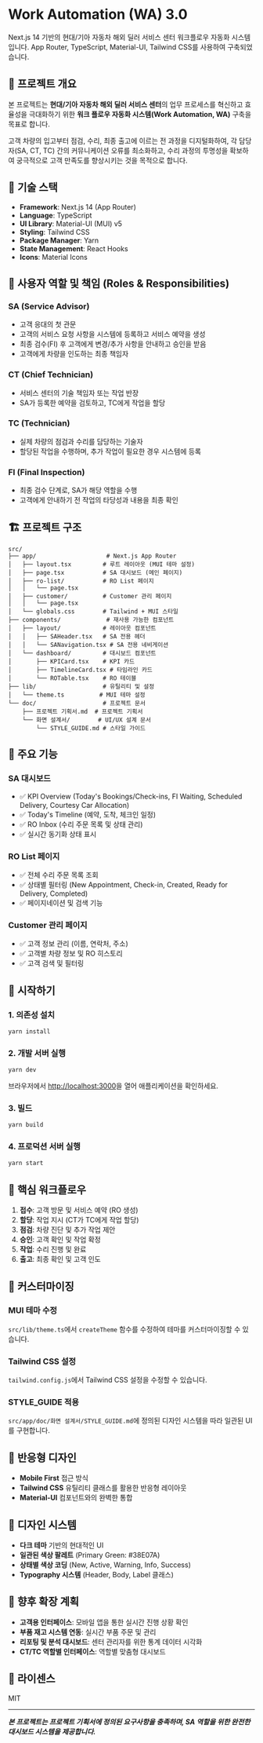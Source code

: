 # Work Automation (WA) 3.0

Next.js 14 기반의 현대/기아 자동차 해외 딜러 서비스 센터 워크플로우 자동화 시스템입니다. App Router, TypeScript, Material-UI, Tailwind CSS를 사용하여 구축되었습니다.

## 🎯 프로젝트 개요

본 프로젝트는 **현대/기아 자동차 해외 딜러 서비스 센터**의 업무 프로세스를 혁신하고 효율성을 극대화하기 위한 **워크 플로우 자동화 시스템(Work Automation, WA)** 구축을 목표로 합니다.

고객 차량의 입고부터 점검, 수리, 최종 출고에 이르는 전 과정을 디지털화하여, 각 담당자(SA, CT, TC) 간의 커뮤니케이션 오류를 최소화하고, 수리 과정의 투명성을 확보하여 궁극적으로 고객 만족도를 향상시키는 것을 목적으로 합니다.

## 🚀 기술 스택

- **Framework**: Next.js 14 (App Router)
- **Language**: TypeScript
- **UI Library**: Material-UI (MUI) v5
- **Styling**: Tailwind CSS
- **Package Manager**: Yarn
- **State Management**: React Hooks
- **Icons**: Material Icons

## 👥 사용자 역할 및 책임 (Roles & Responsibilities)

### **SA (Service Advisor)**
- 고객 응대의 첫 관문
- 고객의 서비스 요청 사항을 시스템에 등록하고 서비스 예약을 생성
- 최종 검수(FI) 후 고객에게 변경/추가 사항을 안내하고 승인을 받음
- 고객에게 차량을 인도하는 최종 책임자

### **CT (Chief Technician)**
- 서비스 센터의 기술 책임자 또는 작업 반장
- SA가 등록한 예약을 검토하고, TC에게 작업을 할당

### **TC (Technician)**
- 실제 차량의 점검과 수리를 담당하는 기술자
- 할당된 작업을 수행하며, 추가 작업이 필요한 경우 시스템에 등록

### **FI (Final Inspection)**
- 최종 검수 단계로, SA가 해당 역할을 수행
- 고객에게 안내하기 전 작업의 타당성과 내용을 최종 확인

## 🏗️ 프로젝트 구조

```
src/
├── app/                    # Next.js App Router
│   ├── layout.tsx         # 루트 레이아웃 (MUI 테마 설정)
│   ├── page.tsx           # SA 대시보드 (메인 페이지)
│   ├── ro-list/           # RO List 페이지
│   │   └── page.tsx
│   ├── customer/          # Customer 관리 페이지
│   │   └── page.tsx
│   └── globals.css        # Tailwind + MUI 스타일
├── components/             # 재사용 가능한 컴포넌트
│   ├── layout/            # 레이아웃 컴포넌트
│   │   ├── SAHeader.tsx   # SA 전용 헤더
│   │   └── SANavigation.tsx # SA 전용 네비게이션
│   └── dashboard/         # 대시보드 컴포넌트
│       ├── KPICard.tsx    # KPI 카드
│       ├── TimelineCard.tsx # 타임라인 카드
│       └── ROTable.tsx    # RO 테이블
├── lib/                   # 유틸리티 및 설정
│   └── theme.ts          # MUI 테마 설정
└── doc/                   # 프로젝트 문서
    ├── 프로젝트 기획서.md  # 프로젝트 기획서
    └── 화면 설계서/        # UI/UX 설계 문서
        └── STYLE_GUIDE.md # 스타일 가이드
```

## 🎨 주요 기능

### **SA 대시보드**
- ✅ KPI Overview (Today's Bookings/Check-ins, FI Waiting, Scheduled Delivery, Courtesy Car Allocation)
- ✅ Today's Timeline (예약, 도착, 체크인 일정)
- ✅ RO Inbox (수리 주문 목록 및 상태 관리)
- ✅ 실시간 동기화 상태 표시

### **RO List 페이지**
- ✅ 전체 수리 주문 목록 조회
- ✅ 상태별 필터링 (New Appointment, Check-in, Created, Ready for Delivery, Completed)
- ✅ 페이지네이션 및 검색 기능

### **Customer 관리 페이지**
- ✅ 고객 정보 관리 (이름, 연락처, 주소)
- ✅ 고객별 차량 정보 및 RO 히스토리
- ✅ 고객 검색 및 필터링

## 🚀 시작하기

### 1. 의존성 설치

```bash
yarn install
```

### 2. 개발 서버 실행

```bash
yarn dev
```

브라우저에서 [http://localhost:3000](http://localhost:3000)을 열어 애플리케이션을 확인하세요.

### 3. 빌드

```bash
yarn build
```

### 4. 프로덕션 서버 실행

```bash
yarn start
```

## 🎯 핵심 워크플로우

1. **접수**: 고객 방문 및 서비스 예약 (RO 생성)
2. **할당**: 작업 지시 (CT가 TC에게 작업 할당)
3. **점검**: 차량 진단 및 추가 작업 제안
4. **승인**: 고객 확인 및 작업 확정
5. **작업**: 수리 진행 및 완료
6. **출고**: 최종 확인 및 고객 인도

## 🔧 커스터마이징

### MUI 테마 수정

`src/lib/theme.ts`에서 `createTheme` 함수를 수정하여 테마를 커스터마이징할 수 있습니다.

### Tailwind CSS 설정

`tailwind.config.js`에서 Tailwind CSS 설정을 수정할 수 있습니다.

### STYLE_GUIDE 적용

`src/app/doc/화면 설계서/STYLE_GUIDE.md`에 정의된 디자인 시스템을 따라 일관된 UI를 구현합니다.

## 📱 반응형 디자인

- **Mobile First** 접근 방식
- **Tailwind CSS** 유틸리티 클래스를 활용한 반응형 레이아웃
- **Material-UI** 컴포넌트와의 완벽한 통합

## 🎨 디자인 시스템

- **다크 테마** 기반의 현대적인 UI
- **일관된 색상 팔레트** (Primary Green: #38E07A)
- **상태별 색상 코딩** (New, Active, Warning, Info, Success)
- **Typography 시스템** (Header, Body, Label 클래스)

## 🔮 향후 확장 계획

- **고객용 인터페이스**: 모바일 앱을 통한 실시간 진행 상황 확인
- **부품 재고 시스템 연동**: 실시간 부품 주문 및 관리
- **리포팅 및 분석 대시보드**: 센터 관리자를 위한 통계 데이터 시각화
- **CT/TC 역할별 인터페이스**: 역할별 맞춤형 대시보드

## 📄 라이센스

MIT

---

***본 프로젝트는 프로젝트 기획서에 정의된 요구사항을 충족하며, SA 역할을 위한 완전한 대시보드 시스템을 제공합니다.***
